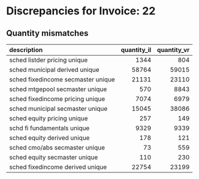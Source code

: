 # Discrepancies for Invoice: 22

## Quantity mismatches

| description                        |   quantity_il |   quantity_vr |
|:-----------------------------------|--------------:|--------------:|
| sched listder pricing unique       |          1344 |           804 |
| sched municipal derived unique     |         58764 |         59015 |
| sched fixedincome secmaster unique |         21131 |         23110 |
| sched mtgepool secmaster unique    |           570 |          8843 |
| sched fixedincome pricing unique   |          7074 |          6979 |
| sched municipal secmaster unique   |         15045 |         38086 |
| sched equity pricing unique        |           257 |           149 |
| schd fi fundamentals unique        |          9329 |          9339 |
| sched equity derived unique        |           178 |           121 |
| sched cmo/abs secmaster unique     |            73 |           559 |
| sched equity secmaster unique      |           110 |           230 |
| sched fixedincome derived unique   |         22754 |         23199 |
